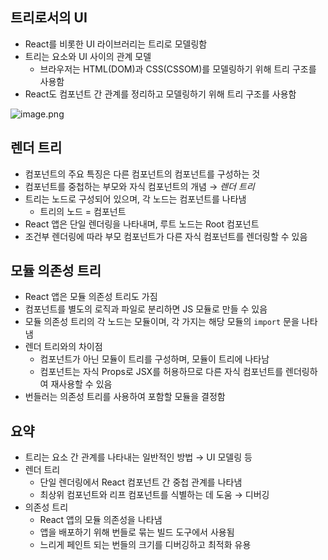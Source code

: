 ## 트리로서의 UI

- React를 비롯한 UI 라이브러리는 트리로 모델링함
- 트리는 요소와 UI 사이의 관계 모델
  - 브라우저는 HTML(DOM)과 CSS(CSSOM)를 모델링하기 위해 트리 구조를 사용함
- React도 컴포넌트 간 관계를 정리하고 모델링하기 위해 트리 구조를 사용함

![image.png](https://ko.react.dev/_next/image?url=%2Fimages%2Fdocs%2Fdiagrams%2Fpreserving_state_dom_tree.dark.png&w=1080&q=75)

## 렌더 트리

- 컴포넌트의 주요 특징은 다른 컴포넌트의 컴포넌트를 구성하는 것
- 컴포넌트를 중첩하는 부모와 자식 컴포넌트의 개념 → _렌더 트리_
- 트리는 노드로 구성되어 있으며, 각 노드는 컴포넌트를 나타냄
  - 트리의 노드 = 컴포넌트
- React 앱은 단일 렌더링을 나타내며, 루트 노드는 Root 컴포넌트
- 조건부 렌더링에 따라 부모 컴포넌트가 다른 자식 컴포넌트를 렌더링할 수 있음

## 모듈 의존성 트리

- React 앱은 모듈 의존성 트리도 가짐
- 컴포넌트를 별도의 로직과 파일로 분리하면 JS 모듈로 만들 수 있음
- 모듈 의존성 트리의 각 노드는 모듈이며, 각 가지는 해당 모듈의 `import` 문을 나타냄
- 렌더 트리와의 차이점
  - 컴포넌트가 아닌 모듈이 트리를 구성하며, 모듈이 트리에 나타남
  - 컴포넌트는 자식 Props로 JSX를 허용하므로 다른 자식 컴포넌트를 렌더링하여 재사용할 수 있음
- 번들러는 의존성 트리를 사용하여 포함할 모듈을 결정함

## 요약

- 트리는 요소 간 관계를 나타내는 일반적인 방법 → UI 모델링 등
- 렌더 트리
  - 단일 렌더링에서 React 컴포넌트 간 중첩 관계를 나타냄
  - 최상위 컴포넌트와 리프 컴포넌트를 식별하는 데 도움 → 디버깅
- 의존성 트리
  - React 앱의 모듈 의존성을 나타냄
  - 앱을 배포하기 위해 번들로 묶는 빌드 도구에서 사용됨
  - 느리게 페인트 되는 번들의 크기를 디버깅하고 최적화 유용
